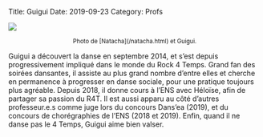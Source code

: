 Title: Guigui 
Date: 2019-09-23
Category: Profs 

![](/images/natacha_guigui.jpg)
<center><small>Photo de [Natacha](/natacha.html) et Guigui.</small></center>

Guigui a découvert la danse en septembre 2014, et s’est depuis progressivement impliqué dans le monde du Rock 4 Temps. Grand fan des soirées dansantes, il assiste au plus grand nombre d’entre elles et cherche en permanence à progresser en danse sociale, pour une pratique toujours plus agréable. Depuis 2018, il donne cours à l’ENS avec Héloïse, afin de partager sa passion du R4T. Il est aussi apparu au côté d’autres professeur.e.s comme juge lors du concours Dans’ea (2019), et du concours de chorégraphies de l’ENS (2018 et 2019). Enfin, quand il ne danse pas le 4 Temps, Guigui aime bien valser. 
